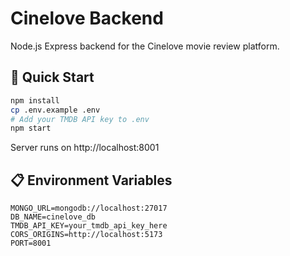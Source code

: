 # Cinelove Backend

Node.js Express backend for the Cinelove movie review platform.

## 🚀 Quick Start

```bash
npm install
cp .env.example .env
# Add your TMDB API key to .env
npm start
```

Server runs on http://localhost:8001

## 📋 Environment Variables

```env
MONGO_URL=mongodb://localhost:27017
DB_NAME=cinelove_db
TMDB_API_KEY=your_tmdb_api_key_here
CORS_ORIGINS=http://localhost:5173
PORT=8001
```
